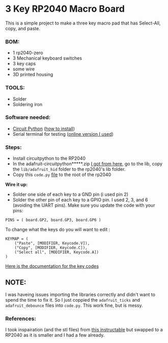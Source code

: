 # 3 Key RP2040 Macro Board
This is a simple project to make a three key macro pad that has Select-All, copy, and paste.


### BOM:
  - 1 rp2040-zero
  - 3 Mechanical keyboard switches
  - 3 key caps
  - some wire
  - 3D printed housing

### TOOLS:
  - Solder
  - Soldering iron

### Software needed:
  - [Circuit Python](https://circuitpython.org/board/waveshare_rp2040_zero/   ) ([how to install](https://learn.adafruit.com/getting-started-with-raspberry-pi-pico-circuitpython/circuitpython))
  - Serial terminal for testing ([online version I used](https://www.serialterminal.com/advanced_terminal/src/html/index.html))



### Steps:
- Install circuitpython to the RP2040
- In the adafruit-circuitpython*****.zip [I got from here](https://circuitpython.org/libraries), go to the lib, copy the `lib/adafruit_hid` folder to the rp2040's lib folder.
- Copy this `code.py` [file](https://github.com/GQster/rp240ZeroMacroPad/blob/master/code.py) to the root of the rp2040



**Wire it up:**
- Solder one side of each key to a GND pin (i used pin 2)
- Solder the other pin of each key to a GPIO pin. I used 2, 3, and 6 (avoiding the UART pins). Make sure you update the code with your pins:


`PINS = (
    board.GP2,
    board.GP3,
    board.GP6
)`



To change what the keys do you will want to edit :

    KEYMAP = (
        ("Paste", [MODIFIER, Keycode.V]),
        ("Copy", [MODIFIER, Keycode.C]),
        ("Select all", [MODIFIER, Keycode.A])
    )

[Here is the documentation for the key codes](https://docs.circuitpython.org/projects/hid/en/latest/)



## NOTE:
I was haveing issues importing the libraries correctly and didn't want to spend the time to fix it. So I just coppied the `adafruit_ticks` and `adafruit_debounce` files into `code.py`. This work fine, but is messy. 



### References:
I took inspairation (and the stl files) from [this instructable](https://www.instructables.com/Macropad-for-Keyboard-Shortcuts/) but swapped to a RP2040 as it is smaller and I had a few already.